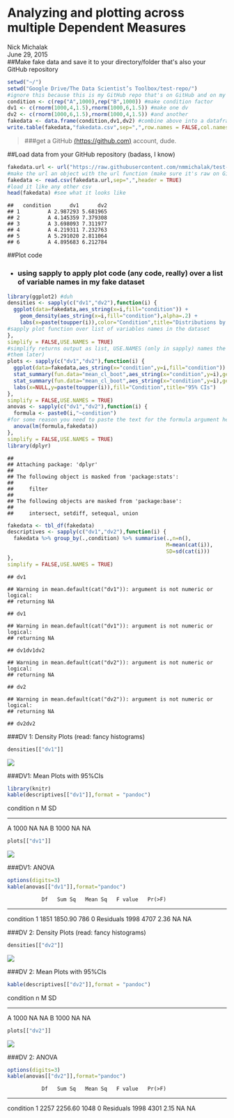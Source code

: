 # Analyzing and plotting across multiple Dependent Measures
Nick Michalak  
June 29, 2015  
##Make fake data and save it to your directory/folder that's also your GitHub repository

```r
setwd("~/")
setwd("Google Drive/The Data Scientist’s Toolbox/test-repo/")
#ignore this because this is my GitHub repo that's on GitHub and on my computer
condition <- c(rep("A",1000),rep("B",1000)) #make condition factor
dv1 <- c(rnorm(1000,4,1.5),rnorm(1000,6,1.5)) #make one dv
dv2 <- c(rnorm(1000,6,1.5),rnorm(1000,4,1.5)) #and another
fakedata <- data.frame(condition,dv1,dv2) #combine above into a dataframe
write.table(fakedata,"fakedata.csv",sep=",",row.names = FALSE,col.names = TRUE) #save as a csv
```

> ###get a GitHub [(https://github.com)](https://github.com/) account, dude.

##Load data from your GitHub repository (badass, I know)

```r
fakedata.url <- url("https://raw.githubusercontent.com/nmmichalak/test-repo/master/fakedata.csv")
#make the url an object with the url function (make sure it's raw on GitHub)
fakedata <- read.csv(fakedata.url,sep=",",header = TRUE)
#load it like any other csv
head(fakedata) #see what it looks like
```

```
##   condition      dv1      dv2
## 1         A 2.987293 5.681965
## 2         A 4.145359 7.379308
## 3         A 3.698093 7.311977
## 4         A 4.219311 7.232763
## 5         A 5.291020 2.811064
## 6         A 4.895683 6.212784
```

##Plot code
* ### using sapply to apply plot code (any code, really) over a list of variable names in my fake dataset


```r
library(ggplot2) #duh
densities <- sapply(c("dv1","dv2"),function(i) {
  ggplot(data=fakedata,aes_string(x=i,fill="condition")) +
    geom_density(aes_string(x=i,fill="condition"),alpha=.2) +
    labs(x=paste(toupper(i)),color="Condition",title="Distributions by Condition")
#sapply plot function over list of variables names in the dataset
},
simplify = FALSE,USE.NAMES = TRUE)
#simplify returns output as list, USE.NAMES (only in sapply) names the objects in the list (nice for calling
#them later)
plots <- sapply(c("dv1","dv2"),function(i) {
  ggplot(data=fakedata,aes_string(x="condition",y=i,fill="condition")) +
  stat_summary(fun.data="mean_cl_boot",aes_string(x="condition",y=i),geom="bar") +
  stat_summary(fun.data="mean_cl_boot",aes_string(x="condition",y=i),geom="errorbar",width=.2) +
  labs(x=NULL,y=paste(toupper(i)),fill="Condition",title="95% CIs")
},
simplify = FALSE,USE.NAMES = TRUE)
anovas <- sapply(c("dv1","dv2"),function(i) {
  formula <- paste0(i,"~condition")
#for some reason you need to paste the text for the formula argument here
  anova(lm(formula,fakedata))
},
simplify = FALSE,USE.NAMES = TRUE)
library(dplyr)
```

```
## 
## Attaching package: 'dplyr'
## 
## The following object is masked from 'package:stats':
## 
##     filter
## 
## The following objects are masked from 'package:base':
## 
##     intersect, setdiff, setequal, union
```

```r
fakedata <- tbl_df(fakedata)
descriptives <- sapply(c("dv1","dv2"),function(i) {
  fakedata %>% group_by(.,condition) %>% summarise(.,n=n(),
                                                   M=mean(cat(i)),
                                                   SD=sd(cat(i)))
},
simplify = FALSE,USE.NAMES = TRUE)
```

```
## dv1
```

```
## Warning in mean.default(cat("dv1")): argument is not numeric or logical:
## returning NA
```

```
## dv1
```

```
## Warning in mean.default(cat("dv1")): argument is not numeric or logical:
## returning NA
```

```
## dv1dv1dv2
```

```
## Warning in mean.default(cat("dv2")): argument is not numeric or logical:
## returning NA
```

```
## dv2
```

```
## Warning in mean.default(cat("dv2")): argument is not numeric or logical:
## returning NA
```

```
## dv2dv2
```

###DV 1: Density Plots (read: fancy histograms)

```r
densities[["dv1"]]
```

![](downloading_and_analyzing_data_from_your_GitHub_files/figure-html/unnamed-chunk-4-1.png) 

###DV1: Mean Plots with 95%CIs

```r
library(knitr)
kable(descriptives[["dv1"]],format = "pandoc")
```



condition       n  M    SD 
----------  -----  ---  ---
A            1000  NA   NA 
B            1000  NA   NA 

```r
plots[["dv1"]]
```

![](downloading_and_analyzing_data_from_your_GitHub_files/figure-html/unnamed-chunk-5-1.png) 

###DV1: ANOVA

```r
options(digits=3)
kable(anovas[["dv1"]],format="pandoc")
```

               Df   Sum Sq   Mean Sq   F value   Pr(>F)
----------  -----  -------  --------  --------  -------
condition       1     1851   1850.90       786        0
Residuals    1998     4707      2.36        NA       NA

###DV 2: Density Plots (read: fancy histograms)

```r
densities[["dv2"]]
```

![](downloading_and_analyzing_data_from_your_GitHub_files/figure-html/unnamed-chunk-7-1.png) 

###DV 2: Mean Plots with 95%CIs

```r
kable(descriptives[["dv2"]],format = "pandoc")
```



condition       n  M    SD 
----------  -----  ---  ---
A            1000  NA   NA 
B            1000  NA   NA 

```r
plots[["dv2"]]
```

![](downloading_and_analyzing_data_from_your_GitHub_files/figure-html/unnamed-chunk-8-1.png) 

###DV 2: ANOVA

```r
options(digits=3)
kable(anovas[["dv2"]],format="pandoc")
```

               Df   Sum Sq   Mean Sq   F value   Pr(>F)
----------  -----  -------  --------  --------  -------
condition       1     2257   2256.60      1048        0
Residuals    1998     4301      2.15        NA       NA
